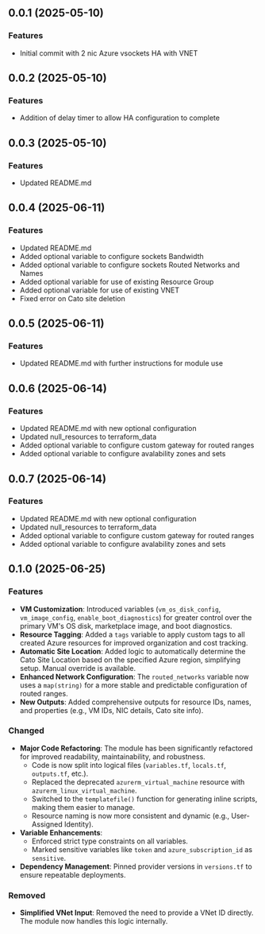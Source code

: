 ## 0.0.1 (2025-05-10)

### Features
- Initial commit with 2 nic Azure vsockets HA with VNET

## 0.0.2 (2025-05-10)

### Features
- Addition of delay timer to allow HA configuration to complete

## 0.0.3 (2025-05-10)

### Features
- Updated README.md

## 0.0.4 (2025-06-11)

### Features
- Updated README.md
- Added optional variable to configure sockets Bandwidth
- Added optional variable to configure sockets Routed Networks and Names
- Added optional variable for use of existing Resource Group
- Added optional variable for use of existing VNET
- Fixed error on Cato site deletion

## 0.0.5 (2025-06-11)

### Features
- Updated README.md with further instructions for module use

## 0.0.6 (2025-06-14)

### Features
- Updated README.md with new optional configuration
- Updated null_resources to terraform_data
- Added optional variable to configure custom gateway for routed ranges
- Added optional variable to configure avalability zones and sets

## 0.0.7 (2025-06-14)

### Features
- Updated README.md with new optional configuration
- Updated null_resources to terraform_data
- Added optional variable to configure custom gateway for routed ranges
- Added optional variable to configure avalability zones and sets

## 0.1.0 (2025-06-25)

### Features
- **VM Customization**: Introduced variables (`vm_os_disk_config`, `vm_image_config`, `enable_boot_diagnostics`) for greater control over the primary VM's OS disk, marketplace image, and boot diagnostics.
- **Resource Tagging**: Added a `tags` variable to apply custom tags to all created Azure resources for improved organization and cost tracking.
- **Automatic Site Location**: Added logic to automatically determine the Cato Site Location based on the specified Azure region, simplifying setup. Manual override is available.
- **Enhanced Network Configuration**: The `routed_networks` variable now uses a `map(string)` for a more stable and predictable configuration of routed ranges.
- **New Outputs**: Added comprehensive outputs for resource IDs, names, and properties (e.g., VM IDs, NIC details, Cato site info).

### Changed
- **Major Code Refactoring**: The module has been significantly refactored for improved readability, maintainability, and robustness.
  - Code is now split into logical files (`variables.tf`, `locals.tf`, `outputs.tf`, etc.).
  - Replaced the deprecated `azurerm_virtual_machine` resource with `azurerm_linux_virtual_machine`.
  - Switched to the `templatefile()` function for generating inline scripts, making them easier to manage.
  - Resource naming is now more consistent and dynamic (e.g., User-Assigned Identity).
- **Variable Enhancements**:
  - Enforced strict type constraints on all variables.
  - Marked sensitive variables like `token` and `azure_subscription_id` as `sensitive`.
- **Dependency Management**: Pinned provider versions in `versions.tf` to ensure repeatable deployments.

### Removed
- **Simplified VNet Input**: Removed the need to provide a VNet ID directly. The module now handles this logic internally.
